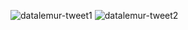 ![datalemur-tweet1](https://github.com/mondalsudipta/DataLemur-SQL-Solutions/assets/69045975/cab3fffe-f493-4ab5-ac98-0769d718ef46)
![datalemur-tweet2](https://github.com/mondalsudipta/DataLemur-SQL-Solutions/assets/69045975/bbbf512f-3896-4603-a9ac-1c0bf8d0f129)
